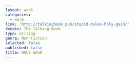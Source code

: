 ```yaml
---
layout: work
categories:
  - work
link: 'http://talkingbook.pub/stupid-tales-holy-gash/'
domain: The Talking Book
type: writing
genre: Non-FIction
selected: false
published: false
title: HOLY GASH
---
```

